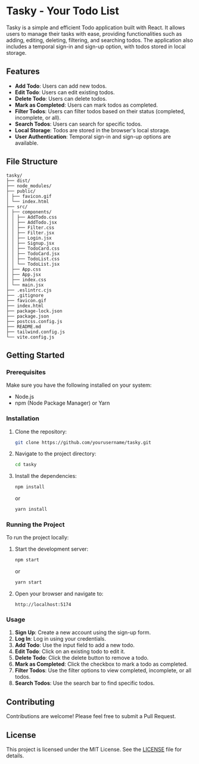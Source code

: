 # Tasky - Your Todo List

Tasky is a simple and efficient Todo application built with React. It allows users to manage their tasks with ease, providing functionalities such as adding, editing, deleting, filtering, and searching todos. The application also includes a temporal sign-in and sign-up option, with todos stored in local storage.

## Features

- **Add Todo**: Users can add new todos.
- **Edit Todo**: Users can edit existing todos.
- **Delete Todo**: Users can delete todos.
- **Mark as Completed**: Users can mark todos as completed.
- **Filter Todos**: Users can filter todos based on their status (completed, incomplete, or all).
- **Search Todos**: Users can search for specific todos.
- **Local Storage**: Todos are stored in the browser's local storage.
- **User Authentication**: Temporal sign-in and sign-up options are available.

## File Structure

```
tasky/
├── dist/
├── node_modules/
├── public/
│ ├── favicon.gif
│ └── index.html
├── src/
│ ├── components/
│ │ ├── AddTodo.css
│ │ ├── AddTodo.jsx
│ │ ├── Filter.css
│ │ ├── Filter.jsx
│ │ ├── Login.jsx
│ │ ├── Signup.jsx
│ │ ├── TodoCard.css
│ │ ├── TodoCard.jsx
│ │ ├── TodoList.css
│ │ └── TodoList.jsx
│ ├── App.css
│ ├── App.jsx
│ ├── index.css
│ └── main.jsx
├── .eslintrc.cjs
├── .gitignore
├── favicon.gif
├── index.html
├── package-lock.json
├── package.json
├── postcss.config.js
├── README.md
├── tailwind.config.js
└── vite.config.js

```

## Getting Started

### Prerequisites

Make sure you have the following installed on your system:

- Node.js
- npm (Node Package Manager) or Yarn

### Installation

1. Clone the repository:

   ```bash
   git clone https://github.com/yourusername/tasky.git
   ```

2. Navigate to the project directory:

   ```bash
   cd tasky
   ```

3. Install the dependencies:

   ```bash
   npm install
   ```

   or

   ```bash
   yarn install
   ```

### Running the Project

To run the project locally:

1. Start the development server:

   ```bash
   npm start
   ```

   or

   ```bash
   yarn start
   ```

2. Open your browser and navigate to:

   ```
   http://localhost:5174
   ```

### Usage

1. **Sign Up**: Create a new account using the sign-up form.
2. **Log In**: Log in using your credentials.
3. **Add Todo**: Use the input field to add a new todo.
4. **Edit Todo**: Click on an existing todo to edit it.
5. **Delete Todo**: Click the delete button to remove a todo.
6. **Mark as Completed**: Click the checkbox to mark a todo as completed.
7. **Filter Todos**: Use the filter options to view completed, incomplete, or all todos.
8. **Search Todos**: Use the search bar to find specific todos.

## Contributing

Contributions are welcome! Please feel free to submit a Pull Request.

## License

This project is licensed under the MIT License. See the [LICENSE](LICENSE) file for details.

